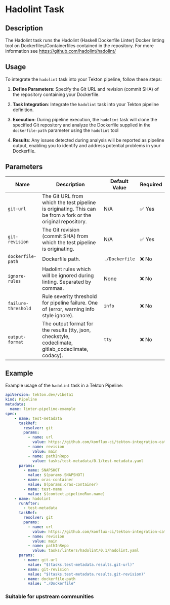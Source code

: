 # Hadolint Task

## Description

The Hadolint task runs the Hadolint (Haskell Dockerfile Linter) Docker linting tool on Dockerfiles/Containerfiles contained in the repository.  For more information see https://github.com/hadolint/hadolint/

## Usage

To integrate the `hadolint` task into your Tekton pipeline, follow these steps:

1. **Define Parameters**: Specify the Git URL and revision (commit SHA) of the repository containing your Dockerfile.

2. **Task Integration**: Integrate the `hadolint` task into your Tekton pipeline definition.

3. **Execution**: During pipeline execution, the `hadolint` task will clone the specified Git repository and analyze the Dockerfile supplied in the `dockerfile-path` parameter using the `hadolint` tool

4. **Results**: Any issues detected during analysis will be reported as pipeline output, enabling you to identify and address potential problems in your Dockerfile.

## Parameters

| Name | Description                                                                                                  | Default Value           | Required |
|------|--------------------------------------------------------------------------------------------------------------|-------------------------|----------|
| `git-url` | The Git URL from which the test pipeline is originating. This can be from a fork or the original repository. | N/A                     | ✅ Yes |
| `git-revision` | The Git revision (commit SHA) from which the test pipeline is originating.                                   | N/A                     | ✅ Yes |
| `dockerfile-path` | Dockerfile path.                                                                                             | `./Dockerfile`          | ❌ No |
| `ignore-rules` | Hadolint rules which will be ignored during linting. Separated by commas.                                    | None                    | ❌ No |
| `failure-threshold` | Rule severity threshold for pipeline failure. One of (error, warning info style ignore).                     | `info`                  | ❌ No |
| `output-format` | The output format for the results (tty, json, checkstyle, codeclimate, gitlab_codeclimate, codacy).          | `tty`             | ❌ No |

## Example

Example usage of the `hadolint` task in a Tekton Pipeline:

```yaml
apiVersion: tekton.dev/v1beta1
kind: Pipeline
metadata:
  name: linter-pipeline-example
spec:
    - name: test-metadata
      taskRef:
        resolver: git
        params:
          - name: url
            value: https://github.com/konflux-ci/tekton-integration-catalog
          - name: revision
            value: main
          - name: pathInRepo
            value: tasks/test-metadata/0.1/test-metadata.yaml
      params:
        - name: SNAPSHOT
          value: $(params.SNAPSHOT)
        - name: oras-container
          value: $(params.oras-container)
        - name: test-name
          value: $(context.pipelineRun.name)
    - name: hadolint
      runAfter:
        - test-metadata
      taskRef:
        resolver: git
        params:
          - name: url
            value: https://github.com/konflux-ci/tekton-integration-catalog.git
          - name: revision
            value: main
          - name: pathInRepo
            value: tasks/linters/hadolint/0.1/hadolint.yaml
      params:
        - name: git-url
          value: "$(tasks.test-metadata.results.git-url)"
        - name: git-revision
          value: "$(tasks.test-metadata.results.git-revision)"
        - name: dockerfile-path
          value: "./Dockerfile"
```

### Suitable for upstream communities
